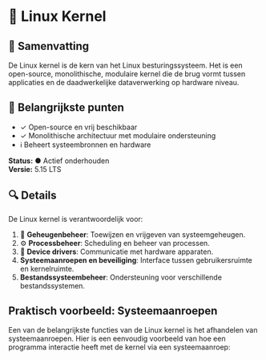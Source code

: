 # 🐧 Linux Kernel

## 📝 Samenvatting

De Linux kernel is de kern van het Linux besturingssysteem. Het is een <span class="highlight-success">open-source</span>, monolithische, modulaire kernel die de brug vormt tussen applicaties en de daadwerkelijke dataverwerking op hardware niveau.

## 🎯 Belangrijkste punten

- <span class="highlight-success">✓</span> Open-source en vrij beschikbaar
- <span class="highlight-success">✓</span> Monolithische architectuur met modulaire ondersteuning
- <span class="highlight-info">ℹ</span> Beheert systeembronnen en hardware

<div class="callout-info">
<strong>Status:</strong> <span class="status-active">●</span> Actief onderhouden
<br>
<strong>Versie:</strong> <span class="badge badge-success">5.15 LTS</span>
</div>

## 🔍 Details

De Linux kernel is verantwoordelijk voor:

1. 🧠 **Geheugenbeheer**: Toewijzen en vrijgeven van systeemgeheugen.
2. ⚙️ **Processbeheer**: Scheduling en beheer van processen.
3. 🔌 **Device drivers**: Communicatie met hardware apparaten.
4. **Systeemaanroepen en beveiliging**: Interface tussen gebruikersruimte en kernelruimte.
5. **Bestandssysteembeheer**: Ondersteuning voor verschillende bestandssystemen.

## Praktisch voorbeeld: Systeemaanroepen

Een van de belangrijkste functies van de Linux kernel is het afhandelen van systeemaanroepen. Hier is een eenvoudig voorbeeld van hoe een programma interactie heeft met de kernel via een systeemaanroep:
